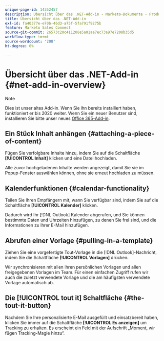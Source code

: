 ```yaml
---
unique-page-id: 14352457
description: Übersicht über das .NET-Add-in - Marketo-Dokumente - Produktdokumentation
title: Übersicht über das .NET-Add-in
exl-id: fa40377e-e70b-46d3-a75f-5fa791f9275b
feature: Marketo Sales Connect
source-git-commit: 26573c20c411208e5a01aa7ec73a97e7208b35d5
workflow-type: tm+mt
source-wordcount: '208'
ht-degree: 0%

---
```


# Übersicht über das .NET-Add-in {#net-add-in-overview}

>[!NOTE]
>
>Dies ist unser altes Add-in. Wenn Sie ihn bereits installiert haben, funktioniert er bis 2020 weiter. Wenn Sie ein neuer Benutzer sind, installieren Sie bitte unser neues [Office 365-Add-in](https://s3.amazonaws.com/tout-user-store/outlook-mac/assets/install_tout_add-in_outlook_mac.pdf).

## Ein Stück Inhalt anhängen {#attaching-a-piece-of-content}

Fügen Sie verfolgbare Inhalte hinzu, indem Sie auf die Schaltfläche **[!UICONTROL Inhalt]** klicken und eine Datei hochladen.

Alle zuvor hochgeladenen Inhalte werden angezeigt, damit Sie sie im Popup-Fenster auswählen können, ohne sie erneut hochladen zu müssen.

## Kalenderfunktionen {#calendar-functionality}

Teilen Sie Ihren Empfängern mit, wann Sie verfügbar sind, indem Sie auf die Schaltfläche **[!UICONTROL Kalender]** klicken.

Dadurch wird Ihr [!DNL Outlook] Kalender abgerufen, und Sie können bestimmte Daten und Uhrzeiten hinzufügen, zu denen Sie frei sind, und die Informationen zu Ihrer E-Mail hinzufügen.

## Abrufen einer Vorlage {#pulling-in-a-template}

Ziehen Sie eine vorgefertigte Tout-Vorlage in die [!DNL Outlook]-Nachricht, indem Sie die Schaltfläche **[!UICONTROL Vorlagen]** drücken.

Wir synchronisieren mit allen Ihren persönlichen Vorlagen und allen freigegebenen Vorlagen im Team. Für einen einfachen Zugriff rufen wir auch die zuletzt verwendete Vorlage und die am häufigsten verwendete Vorlage automatisch ab.

## Die [!UICONTROL tout it] Schaltfläche {#the-tout-it-button}

Nachdem Sie Ihre personalisierte E-Mail ausgefüllt und einsatzbereit haben, klicken Sie immer auf die Schaltfläche **[!UICONTROL Es anzeigen]** um Tracking zu erhalten. Es erscheint ein Feld mit der Aufschrift „Moment, wir fügen Tracking-Magie hinzu“.
